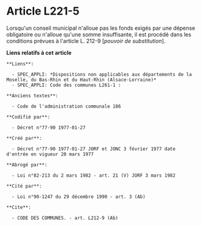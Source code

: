 # Article L221-5

Lorsqu'un conseil municipal n'alloue pas les fonds exigés par une dépense obligatoire ou n'alloue qu'une somme insuffisante,
il est procédé dans les conditions prévues à l'article L. 212-9 [*pouvoir de substitution*].

**Liens relatifs à cet article**

	**Liens**:

	  - SPEC_APPLI: *Dispositions non applicables aux départements de la Moselle, du Bas-Rhin et du Haut-Rhin (Alsace-Lorraine)*
	  - SPEC_APPLI: Code des communes L261-1 :

	**Anciens textes**:

	  - Code de l'administration communale 186

	**Codifié par**:

	  - Décret n°77-90 1977-01-27

	**Créé par**:

	  - Décret n°77-90 1977-01-27 JORF et JONC 3 février 1977 date d'entrée en vigueur 20 mars 1977

	**Abrogé par**:

	  - Loi n°82-213 du 2 mars 1982 - art. 21 (V) JORF 3 mars 1982

	**Cité par**:

	  - Loi n°90-1247 du 29 décembre 1990 - art. 3 (Ab)

	**Cite**:

	  - CODE DES COMMUNES. - art. L212-9 (Ab)
